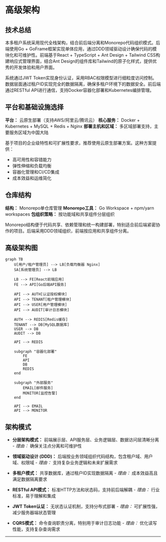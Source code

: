 # 高级架构

## 技术总结

本多租户系统采用现代全栈架构，结合前后端分离和Monorepo代码组织模式。后端使用Go + GoFrame框架实现单体应用，通过DDD领域驱动设计确保代码的模块化和可维护性。前端基于React + TypeScript + Ant Design + Tailwind CSS构建响应式管理界面，结合Ant Design的组件库和Tailwind的原子化样式，提供优秀的开发体验和用户界面。

系统通过JWT Token实现身份认证，采用RBAC权限模型进行细粒度访问控制。数据层面通过租户ID实现完全的数据隔离，确保多租户环境下的数据安全。前后端通过RESTful API进行通信，支持Docker容器化部署和Kubernetes编排管理。

## 平台和基础设施选择

**平台：** 云原生部署（支持AWS/阿里云/腾讯云）
**核心服务：** Docker + Kubernetes + MySQL + Redis + Nginx
**部署主机和区域：** 多区域部署支持，主要服务区域为中国大陆

基于项目的企业级特性和可扩展性要求，推荐使用云原生部署方案。这种方案提供：
- 高可用性和容错能力
- 弹性伸缩和负载均衡
- 容器化管理和CI/CD集成
- 成本效益和运维简化

## 仓库结构

**结构：** Monorepo单仓库管理
**Monorepo工具：** Go Workspace + npm/yarn workspaces
**包组织策略：** 按功能域和共享组件分层组织

Monorepo结构便于代码共享、依赖管理和统一构建部署，特别适合前后端紧密协作的项目。后端采用DDD领域组织，前端按应用和共享组件分离。

## 高级架构图

```mermaid
graph TB
    U[用户/租户管理员] --> LB[负载均衡器 Nginx]
    SA[系统管理员] --> LB
    
    LB --> FE[React前端应用]
    FE --> API[Go后端API服务]
    
    API --> AUTH[认证授权模块]
    API --> TENANT[租户管理模块]
    API --> USER[用户管理模块]
    API --> AUDIT[审计日志模块]
    
    AUTH --> REDIS[Redis缓存]
    TENANT --> DB[MySQL数据库]
    USER --> DB
    AUDIT --> DB
    
    API --> REDIS
    
    subgraph "容器化部署"
        FE
        API
        DB
        REDIS
    end
    
    subgraph "外部服务"
        EMAIL[邮件服务]
        MONITOR[监控告警]
    end
    
    API --> EMAIL
    API --> MONITOR
```

## 架构模式

- **分层架构模式：** 前端展示层、API服务层、业务逻辑层、数据访问层清晰分离 - _理由：_ 确保关注点分离和可维护性

- **领域驱动设计 (DDD)：** 后端按业务领域组织代码结构，包含租户域、用户域、权限域 - _理由：_ 支持复杂业务逻辑和未来扩展需求

- **多租户模式：** 共享数据库，通过租户ID实现数据隔离 - _理由：_ 成本效益高且满足数据隔离要求

- **RESTful API模式：** 标准HTTP方法和状态码，支持前后端解耦 - _理由：_ 行业标准，易于理解和集成

- **JWT Token认证：** 无状态认证机制，支持分布式部署 - _理由：_ 可扩展性强，减少服务器端状态管理

- **CQRS模式：** 命令查询职责分离，特别用于审计日志功能 - _理由：_ 优化读写性能，支持复杂查询需求

---
